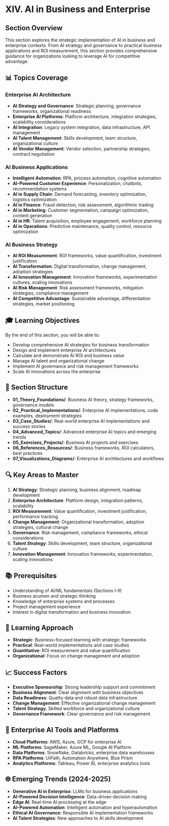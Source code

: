 # XIV. AI in Business and Enterprise

## Section Overview
This section explores the strategic implementation of AI in business and enterprise contexts. From AI strategy and governance to practical business applications and ROI measurement, this section provides comprehensive guidance for organizations looking to leverage AI for competitive advantage.

## 📊 Topics Coverage

### Enterprise AI Architecture
- **AI Strategy and Governance**: Strategic planning, governance frameworks, organizational readiness
- **Enterprise AI Platforms**: Platform architecture, integration strategies, scalability considerations
- **AI Integration**: Legacy system integration, data infrastructure, API management
- **AI Talent Management**: Skills development, team structure, organizational culture
- **AI Vendor Management**: Vendor selection, partnership strategies, contract negotiation

### AI Business Applications
- **Intelligent Automation**: RPA, process automation, cognitive automation
- **AI-Powered Customer Experience**: Personalization, chatbots, recommendation systems
- **AI in Supply Chain**: Demand forecasting, inventory optimization, logistics optimization
- **AI in Finance**: Fraud detection, risk assessment, algorithmic trading
- **AI in Marketing**: Customer segmentation, campaign optimization, content generation
- **AI in HR**: Talent acquisition, employee engagement, workforce planning
- **AI in Operations**: Predictive maintenance, quality control, resource optimization

### AI Business Strategy
- **AI ROI Measurement**: ROI frameworks, value quantification, investment justification
- **AI Transformation**: Digital transformation, change management, adoption strategies
- **AI Innovation Management**: Innovation frameworks, experimentation cultures, scaling innovations
- **AI Risk Management**: Risk assessment frameworks, mitigation strategies, compliance management
- **AI Competitive Advantage**: Sustainable advantage, differentiation strategies, market positioning

## 🎓 Learning Objectives

By the end of this section, you will be able to:
- Develop comprehensive AI strategies for business transformation
- Design and implement enterprise AI architectures
- Calculate and demonstrate AI ROI and business value
- Manage AI talent and organizational change
- Implement AI governance and risk management frameworks
- Scale AI innovations across the enterprise

## 📁 Section Structure

- **01_Theory_Foundations/**: Business AI theory, strategy frameworks, governance models
- **02_Practical_Implementations/**: Enterprise AI implementations, code examples, deployment strategies
- **03_Case_Studies/**: Real-world enterprise AI implementations and success stories
- **04_Advanced_Topics/**: Advanced enterprise AI topics and emerging trends
- **05_Exercises_Projects/**: Business AI projects and exercises
- **06_References_Resources/**: Business frameworks, ROI calculators, best practices
- **07_Visualizations_Diagrams/**: Enterprise AI architectures and workflows

## 🔍 Key Areas to Master
1. **AI Strategy**: Strategic planning, business alignment, roadmap development
2. **Enterprise Architecture**: Platform design, integration patterns, scalability
3. **ROI Measurement**: Value quantification, investment justification, performance tracking
4. **Change Management**: Organizational transformation, adoption strategies, cultural change
5. **Governance**: Risk management, compliance frameworks, ethical considerations
6. **Talent Strategy**: Skills development, team structure, organizational culture
7. **Innovation Management**: Innovation frameworks, experimentation, scaling innovations

## 📚 Prerequisites
- Understanding of AI/ML fundamentals (Sections I-II)
- Business acumen and strategic thinking
- Knowledge of enterprise systems and processes
- Project management experience
- Interest in digital transformation and business innovation

## 🎯 Learning Approach
- **Strategic**: Business-focused learning with strategic frameworks
- **Practical**: Real-world implementations and case studies
- **Quantitative**: ROI measurement and value quantification
- **Organizational**: Focus on change management and adoption

## 📈 Success Factors
- **Executive Sponsorship**: Strong leadership support and commitment
- **Business Alignment**: Clear alignment with business objectives
- **Data Readiness**: Quality data and robust data infrastructure
- **Change Management**: Effective organizational change management
- **Talent Strategy**: Skilled workforce and organizational culture
- **Governance Framework**: Clear governance and risk management

## 🔧 Enterprise AI Tools and Platforms
- **Cloud Platforms**: AWS, Azure, GCP for enterprise AI
- **ML Platforms**: SageMaker, Azure ML, Google AI Platform
- **Data Platforms**: Snowflake, Databricks, enterprise data warehouses
- **RPA Platforms**: UiPath, Automation Anywhere, Blue Prism
- **Analytics Platforms**: Tableau, Power BI, enterprise analytics tools

## 🌐 Emerging Trends (2024-2025)
- **Generative AI in Enterprise**: LLMs for business applications
- **AI-Powered Decision Intelligence**: Data-driven decision making
- **Edge AI**: Real-time AI processing at the edge
- **AI-Powered Automation**: Intelligent automation and hyperautomation
- **Ethical AI Governance**: Responsible AI implementation frameworks
- **AI Talent Strategies**: New approaches to AI skills development